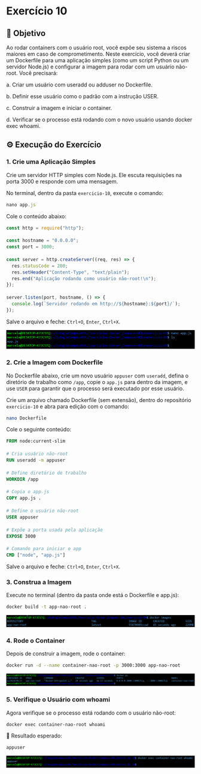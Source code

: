 # Exercício 10

## 🎯 Objetivo

Ao rodar containers com o usuário root, você expõe seu sistema a riscos maiores em caso de comprometimento. Neste exercício, você deverá criar um Dockerfile para uma aplicação simples (como um script Python ou um 
servidor Node.js) e configurar a imagem para rodar com um usuário não-root. 
Você precisará: 

  a. Criar um usuário com useradd ou adduser no Dockerfile. 
  
  b. Definir esse usuário como o padrão com a instrução USER. 
  
  c. Construir a imagem e iniciar o container. 
  
  d. Verificar se o processo está rodando com o novo usuário usando docker exec <container> whoami. 

## ⚙️ Execução do Exercício

### 1. Crie uma Aplicação Simples

Crie um servidor HTTP simples com Node.js. Ele escuta requisições na porta 3000 e responde com uma mensagem.

No terminal, dentro da pasta `exercicio-10`, execute o comando:

```js
nano app.js
```

Cole o conteúdo abaixo:

```js
const http = require("http");

const hostname = "0.0.0.0";
const port = 3000;

const server = http.createServer((req, res) => {
  res.statusCode = 200;
  res.setHeader("Content-Type", "text/plain");
  res.end("Aplicação rodando como usuário não-root!\n");
});

server.listen(port, hostname, () => {
  console.log(`Servidor rodando em http://${hostname}:${port}/`);
});
```

Salve o arquivo e feche: `Ctrl+O`, `Enter`, `Ctrl+X`.

![Print do arquivo app.js criado](img/01-app.js.png)

### 2. Crie a Imagem com Dockerfile

No Dockerfile abaixo, crie um novo usuário `appuser` com `useradd`, defina o diretório de trabalho como `/app`, copie o `app.js` para dentro da imagem, e use `USER` para garantir que o processo será executado por esse usuário.

Crie um arquivo chamado Dockerfile (sem extensão), dentro do repositório `exercicio-10` e abra para edição com o comando:

```bash
nano Dockerfile
```

Cole o seguinte conteúdo:

```dockerfile
FROM node:current-slim

# Cria usuário não-root
RUN useradd -m appuser

# Define diretório de trabalho
WORKDIR /app

# Copia o app.js
COPY app.js .

# Define o usuário não-root
USER appuser

# Expõe a porta usada pela aplicação
EXPOSE 3000

# Comando para iniciar o app
CMD ["node", "app.js"]
```

Salve o arquivo e feche: `Ctrl+O`, `Enter`, `Ctrl+X`.

### 3. Construa a Imagem

Execute no terminal (dentro da pasta onde está o Dockerfile e app.js):

```bash
docker build -t app-nao-root .
```

![Print da imagem criada](img/02-imagem-criada.png)

### 4. Rode o Container

Depois de construir a imagem, rode o container:

```bash
docker run -d --name container-nao-root -p 3000:3000 app-nao-root
```

![Print do container rodando](img/03-container-rodando.png)

### 5. Verifique o Usuário com whoami

Agora verifique se o processo está rodando com o usuário não-root:

```bash
docker exec container-nao-root whoami
```

🔎 Resultado esperado:

```bash
appuser
```

![Print do usuário com whoami](img/04-usuario-com-whoami.png)